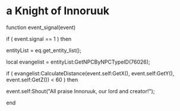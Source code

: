 # a Knight of Innoruuk
function event_signal(event)


if ( event.signal == 1 ) then




entityList = eq.get_entity_list();


local evangelist = entityList:GetNPCByNPCTypeID(76026);







if ( evangelist:CalculateDistance(event.self:GetX(), event.self:GetY(), event.self:GetZ()) < 60 ) then



event.self:Shout("All praise Innoruuk, our lord and creator!");

end
